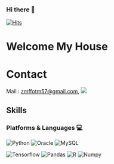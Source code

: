 ### Hi there 👋

<!--
**nagasss/nagasss** is a ✨ _special_ ✨ repository because its `README.md` (this file) appears on your GitHub profile.

Here are some ideas to get you started:

- 🔭 I’m currently working on ...
- 🌱 I’m currently learning ...
- 👯 I’m looking to collaborate on ...
- 🤔 I’m looking for help with ...
- 💬 Ask me about ...
- 📫 How to reach me: ...
- 😄 Pronouns: ...
- ⚡ Fun fact: ...
-->


<!--Hits 버튼 표시 (방문자 수 기록)-->
[![Hits](https://hits.seeyoufarm.com/api/count/incr/badge.svg?url=https%3A%2F%2Fgithub.com%2Fnagasss&count_bg=%2379C83D&title_bg=%23555555&icon=&icon_color=%23E7E7E7&title=hits&edge_flat=false)](https://hits.seeyoufarm.com)

<!--제목 마크다운-->
# Welcome My House

<!--연락처, 혹은 소셜-->
# Contact 
<a>Mail : zmffotm57@gmail.com, </a><a href="mailto:zmffotm57@gmail.com" target="_blank"><img src= "https://img.shields.io/badge/GMail-EA4335?&style=flat-square&logo=GMail&logoColor=white"/></a>


<!--기술(버튼, 언어)버튼화-->
<!--주의! 꼭 자신있는 언어, 플랫폼만 올려놓으세요!!!-->
## Skills 
### Platforms & Languages 💻
![Python](https://img.shields.io/badge/Python-3776AB.svg?&style=for-the-badge&logo=Python&logoColor=white)
![Oracle](https://img.shields.io/badge/Oracle-F80000.svg?&style=for-the-badge&logo=Oracle&logoColor=white)
![MySQL](https://img.shields.io/badge/MySQL-4479A1.svg?&style=for-the-badge&logo=MySQL&logoColor=white)

![Tensorflow](https://img.shields.io/badge/Tensorflow-FF6F00.svg?&style=for-the-badge&logo=Tensorflow&logoColor=white)
![Pandas](https://img.shields.io/badge/Pandas-150458.svg?&style=for-the-badge&logo=Pandas&logoColor=white)
![R](https://img.shields.io/badge/R-276DC3.svg?&style=for-the-badge&logo=R&logoColor=white)
![Numpy](https://img.shields.io/badge/Numpy-013243.svg?&style=for-the-badge&logo=Numpy&logoColor=white)



